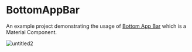 # BottomAppBar

An example project demonstrating the usage of [Bottom App Bar](https://material.io/components/app-bars-bottom) which is a Material Component.

![untitled2](https://user-images.githubusercontent.com/34041050/174323477-5120b603-1b7a-47e3-838c-095143e8aef3.gif)
